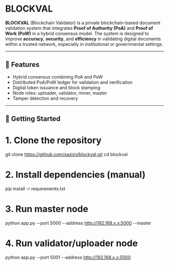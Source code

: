 # BLOCKVAL

**BLOCKVAL** (Blockchain Validator) is a private blockchain-based document validation system that integrates **Proof of Authority (PoA)** and **Proof of Work (PoW)** in a hybrid consensus model. The system is designed to improve **accuracy**, **security**, and **efficiency** in validating digital documents within a trusted network, especially in institutional or governmental settings.

---

## 🔧 Features

- Hybrid consensus combining PoA and PoW
- Distributed PoA/PoW ledger for validation and verification
- Digital token issuance and block stamping
- Node roles: uploader, validator, miner, master
- Tamper detection and recovery

---

## 🚀 Getting Started

# 1. Clone the repository
git clone https://github.com/sazizy/blockval.git
cd blockval

# 2. Install dependencies (manual)
pip install -r requirements.txt

# 3. Run master node
python app.py --port 5000 --address http://192.168.x.x:5000 --master 

# 4. Run validator/uploader node
python app.py --port 5001 --address http://192.168.x.x:5000
